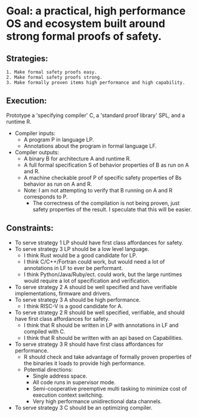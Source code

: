 # Goal: a practical, high performance OS and ecosystem built around strong formal proofs of safety. 

## Strategies:
    1. Make formal safety proofs easy.
    2. Make formal safety proofs strong. 
    3. Make formally proven items high performance and high capability.

## Execution: 
Prototype a 'specifying compiler' C, a 'standard proof library' SPL, and a runtime R.
- Compiler inputs: 
    - A program P in language LP.
    - Annotations about the program in formal language LF.
- Compiler outputs:
  - A binary B for architecture A and runtime R.
  - A full formal specification S of behavior properties of B as run on A and R.
  - A machine checkable proof P of specific safety properties of Bs behavior as run on A and R.
  - Note: I am not attempting to verify that B running on A and R corresponds to P.
      - The correctness of the compilation is not being proven, just safety properties of the result. I speculate that this will be easier.
        
## Constraints:
   - To serve strategy 1 LP should have first class affordances for safety.
   - To serve strategy 3 LP should be a low level language.
       - I think Rust would be a good candidate for LP.
       - I think C/C++/Fortran could work, but would need a lot of annotations in LF to ever be performant.
       - I think Python/Java/Ruby/ect. could work, but the large runtimes would require a lot of specification and verification. 
   - To serve strategy 2 A should be well specified and have verifiable implementations, firmware and drivers.
   - To serve strategy 3 A should be high performance.
       - I think RISC-V is a good candidate for A.
   - To serve strategy 2 R should be well specified, verifiable, and should have first class affordances for safety.
       - I think that R should be written in LP with annotations in LF and compiled with C.
       - I think that R should be written with an api based on Capabilities. 
   - To serve strategy 3 R should have first class affordances for performance.
       - R should check and take advantage of formally proven properties of the binaries it loads to provide high performance. 
       - Potential directions:
           - Single address space.
           - All code runs in supervisor mode.
           - Semi-cooperative preemptive multi tasking to minimize cost of execution context switching.
           - Very high performance unidirectional data channels.
   - To serve strategy 3 C should be an optimizing compiler.
    
